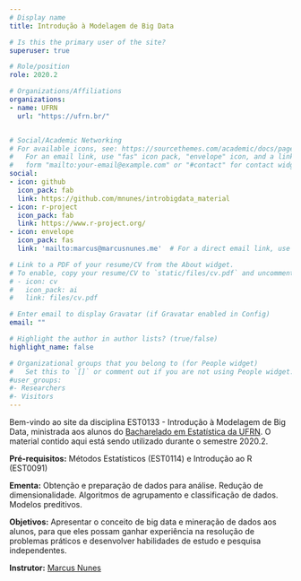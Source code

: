 ```yaml
---
# Display name
title: Introdução à Modelagem de Big Data

# Is this the primary user of the site?
superuser: true

# Role/position
role: 2020.2

# Organizations/Affiliations
organizations:
- name: UFRN
  url: "https://ufrn.br/"


# Social/Academic Networking
# For available icons, see: https://sourcethemes.com/academic/docs/page-builder/#icons
#   For an email link, use "fas" icon pack, "envelope" icon, and a link in the
#   form "mailto:your-email@example.com" or "#contact" for contact widget.
social:
- icon: github
  icon_pack: fab
  link: https://github.com/mnunes/introbigdata_material
- icon: r-project
  icon_pack: fab
  link: https://www.r-project.org/
- icon: envelope
  icon_pack: fas
  link: 'mailto:marcus@marcusnunes.me'  # For a direct email link, use "mailto:test@example.org".

# Link to a PDF of your resume/CV from the About widget.
# To enable, copy your resume/CV to `static/files/cv.pdf` and uncomment the lines below.
# - icon: cv
#   icon_pack: ai
#   link: files/cv.pdf

# Enter email to display Gravatar (if Gravatar enabled in Config)
email: ""

# Highlight the author in author lists? (true/false)
highlight_name: false

# Organizational groups that you belong to (for People widget)
#   Set this to `[]` or comment out if you are not using People widget.
#user_groups:
#- Researchers
#- Visitors
---
```


Bem-vindo ao site da disciplina EST0133 - Introdução à Modelagem de Big Data, ministrada aos alunos do [Bacharelado em Estatística da UFRN](https://sigaa.ufrn.br/sigaa/public/departamento/portal.jsf?id=47). O material contido aqui está sendo utilizado durante o semestre 2020.2.

**Pré-requisitos:** Métodos Estatísticos (EST0114) e Introdução ao R (EST0091)

**Ementa:** Obtenção e preparação de dados para análise. Redução de dimensionalidade. Algoritmos de agrupamento e classificação de dados. Modelos preditivos.

**Objetivos:** Apresentar o conceito de big data e mineração de dados aos alunos, para que eles possam ganhar experiência na resolução de problemas práticos e desenvolver habilidades de estudo e pesquisa independentes.

**Instrutor:** [Marcus Nunes](https://marcusnunes.me/)
